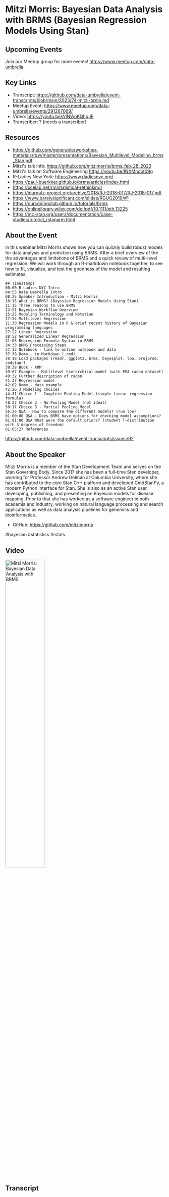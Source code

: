 # Mitzi Morris: Bayesian Data Analysis with BRMS (Bayesian Regression Models Using Stan)

## Upcoming Events
Join our Meetup group for more events!
https://www.meetup.com/data-umbrella

## Key Links
- Transcript: https://github.com/data-umbrella/event-transcripts/blob/main/2023/74-mitzi-brms.md
- Meetup Event: https://www.meetup.com/data-umbrella/events/291267069/
- Video: https://youtu.be/A1NWoKQhgJE
- Transcriber:  ? [needs a transcriber]

## Resources
- https://github.com/generable/workshop-materials/raw/master/presentations/Bayesian_Multilevel_Modeling_brms_Stan.pdf
- Mitzi's talk info:  https://github.com/mitzimorris/brms_feb_28_2023
- Mitzi's talk on Software Engineering  https://youtu.be/INXMncbt09g
- R-Ladies New York: https://www.rladiesnyc.org/
- https://paul-buerkner.github.io/brms/articles/index.html 
- https://xcelab.net/rm/statistical-rethinking/
- https://journal.r-project.org/archive/2018/RJ-2018-017/RJ-2018-017.pdf 
- https://www.barelysignificant.com/slides/RGUG2019/#1
- https://ourcodingclub.github.io/tutorials/brms 
- https://onlinelibrary.wiley.com/doi/pdf/10.1111/eth.13225 
- https://mc-stan.org/users/documentation/case-studies/tutorial_rstanarm.html 

## About the Event
In this webinar Mitzi Morris shows how you can quickly build robust models for data analysis and prediction using BRMS. After a brief overview of the the advantages and limitations of BRMS and a quick review of multi-level regression. We will work through an R-markdown notebook together, to see how to fit, visualize, and test the goodness of the model and resulting estimates.

```
## Timestamps
00:00 R-Ladies NYC Intro
04:55 Data Umbrella Intro 
08:25 Speaker Introduction - Mitzi Morris
10:15 What is BRMS? (Bayesian Regression Models Using Stan)
11:15 Three reasons to use BRMS
13:51 Bayesian Workflow Overview
15:25 Modeling Terminology and Notation
17:54 Multilevel Regression
21:30 Regression Models in R & brief recent history of Bayesian programming languages
27:22 Linear Regression
28:52 Generalized Linear Regression
31:05 Regression Formula Syntax in BRMS
34:33 BRMS Processing Steps
37:13 Notebook - link to online notebook and data
37:38 Demo - in Markdown (.rmd)
38:18 Load packages (readr, ggplot2, brms, bayesplot, loo, projprod, cmdstanr)
38:38 Book - ARM
39:07 Example - Multilevel hierarchical model (with EPA radon dataset)
40:32 Further description of radon
41:37 Regression model
42:02 Demo - data example
42:26 3 Modeling Choices
44:31 Choice 1 - Complete Pooling Model (simple linear regression formula)
48:22 Choice 2 - No Pooling Model (not ideal)
50:17 Choice 3 - Partial Pooling Model
56:26 Q&A - How to compare the different models? (run loo)
01:00:00 Q&A - Does BRMS have options for checking model assumptions?
01:01:00 Q&A What were the default priors? (student T-distribution with 3 degrees of freedom)
01:05:27 References
```
https://github.com/data-umbrella/event-transcripts/issues/92


## About the Speaker
Mitzi Morris is a member of the Stan Development Team and serves on the Stan Governing Body. Since 2017 she has been a full-time Stan developer, working for Professor Andrew Gelman at Columbia University, where she has contributed to the core Stan C++ platform and developed CmdStanPy, a modern Python interface for Stan. She is also as an active Stan user, developing, publishing, and presenting on Bayesian models for disease mapping. Prior to that she has worked as a software engineer in both academia and industry, working on natural language processing and search applications as well as data analysis pipelines for genomics and bioinformatics.

- GitHub:  https://github.com/mitzimorris

#bayesian #statistics #rstats

## Video
<a href="http://www.youtube.com/watch?feature=player_embedded&v=A1NWoKQhgJE" target="_blank"><img src="http://img.youtube.com/vi/A1NWoKQhgJE/0.jpg"
alt="Mitzi Morris: Bayesian Data Analysis with BRMS" width="50%" /></a>

## Transcript
